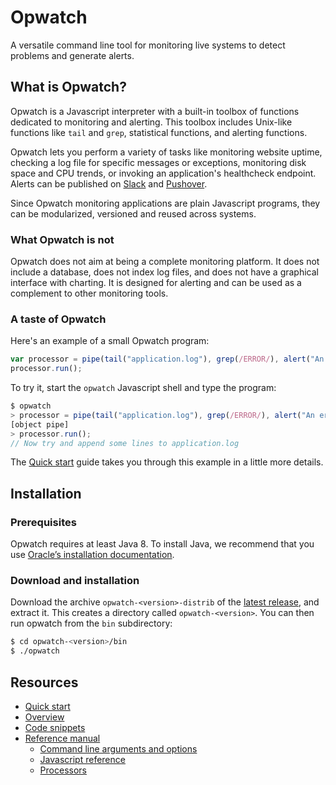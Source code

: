 # Opwatch

A versatile command line tool for monitoring live systems to detect problems and generate alerts.
 
## What is Opwatch?

Opwatch is a Javascript interpreter with a built-in toolbox of functions dedicated to monitoring and alerting. 
This toolbox includes Unix-like functions like `tail` and `grep`, statistical functions, and alerting functions.

Opwatch lets you perform a variety of tasks like monitoring website uptime, checking a log file for specific messages
or exceptions, monitoring disk space and CPU trends, or invoking an application's healthcheck endpoint. Alerts can be 
published on [Slack](https://slack.com/) and [Pushover](https://pushover.net/).
 
Since Opwatch monitoring applications are plain Javascript programs, they can be modularized, versioned and reused 
across systems.

### What Opwatch is not
 
Opwatch does not aim at being a complete monitoring platform. It does not include a database, does not index log files, 
and does not have a graphical interface with charting. It is designed for alerting and can be used as a complement to 
other monitoring tools.

### A taste of Opwatch

Here's an example of a small Opwatch program:

```js
var processor = pipe(tail("application.log"), grep(/ERROR/), alert("An error occurred!"));
processor.run();
```

To try it, start the `opwatch` Javascript shell and type the program:

```js
$ opwatch
> processor = pipe(tail("application.log"), grep(/ERROR/), alert("An error occurred!"));
[object pipe]
> processor.run();
// Now try and append some lines to application.log
```

The [Quick start](doc/quickstart.md) guide takes you through this example in a little more details.

## Installation

### Prerequisites

Opwatch requires at least Java 8. To install Java, we recommend that you use 
[Oracle’s installation documentation](http://docs.oracle.com/javase/8/docs/technotes/guides/install/install_overview.html).

### Download and installation

Download the archive `opwatch-<version>-distrib` of the [latest release](https://github.com/nseniak/opwatch/releases/latest), 
and extract it. This creates a directory called `opwatch-<version>`. You can then run opwatch from the `bin` subdirectory:
 
```sh
$ cd opwatch-<version>/bin
$ ./opwatch
```

## Resources

* [Quick start](doc/quickstart.md)
* [Overview](doc/overview.md)
* [Code snippets](snippets.md)
* [Reference manual](doc/reference/reference.md)
  * [Command line arguments and options](doc/reference/command.md)
  * [Javascript reference](doc/reference/javascript.md)
  * [Processors](doc/reference/processor/processors.md)
